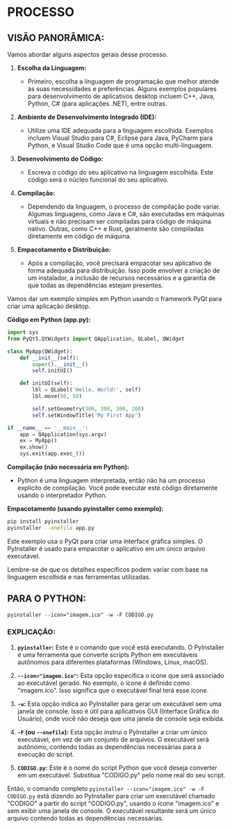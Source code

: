 # PROCESSO
## VISÃO PANORÂMICA:
Vamos abordar alguns aspectos gerais desse processo.

1. **Escolha da Linguagem:**
   - Primeiro, escolha a linguagem de programação que melhor atende às suas necessidades e preferências. Alguns exemplos populares para desenvolvimento de aplicativos desktop incluem C++, Java, Python, C# (para aplicações .NET), entre outras.

2. **Ambiente de Desenvolvimento Integrado (IDE):**
   - Utilize uma IDE adequada para a linguagem escolhida. Exemplos incluem Visual Studio para C#, Eclipse para Java, PyCharm para Python, e Visual Studio Code que é uma opção multi-linguagem.

3. **Desenvolvimento do Código:**
   - Escreva o código do seu aplicativo na linguagem escolhida. Este código será o núcleo funcional do seu aplicativo.

4. **Compilação:**
   - Dependendo da linguagem, o processo de compilação pode variar. Algumas linguagens, como Java e C#, são executadas em máquinas virtuais e não precisam ser compiladas para código de máquina nativo. Outras, como C++ e Rust, geralmente são compiladas diretamente em código de máquina.

5. **Empacotamento e Distribuição:**
   - Após a compilação, você precisará empacotar seu aplicativo de forma adequada para distribuição. Isso pode envolver a criação de um instalador, a inclusão de recursos necessários e a garantia de que todas as dependências estejam presentes.

Vamos dar um exemplo simples em Python usando o framework PyQt para criar uma aplicação desktop.

**Código em Python (app.py):**
```python
import sys
from PyQt5.QtWidgets import QApplication, QLabel, QWidget

class MyApp(QWidget):
    def __init__(self):
        super().__init__()
        self.initUI()

    def initUI(self):
        lbl = QLabel('Hello, World!', self)
        lbl.move(50, 50)

        self.setGeometry(300, 300, 300, 200)
        self.setWindowTitle('My First App')

if __name__ == '__main__':
    app = QApplication(sys.argv)
    ex = MyApp()
    ex.show()
    sys.exit(app.exec_())
```

**Compilação (não necessária em Python):**
   - Python é uma linguagem interpretada, então não há um processo explícito de compilação. Você pode executar este código diretamente usando o interpretador Python.

**Empacotamento (usando pyinstaller como exemplo):**
```bash
pip install pyinstaller
pyinstaller --onefile app.py
```

Este exemplo usa o PyQt para criar uma interface gráfica simples. O PyInstaller é usado para empacotar o aplicativo em um único arquivo executável.

Lembre-se de que os detalhes específicos podem variar com base na linguagem escolhida e nas ferramentas utilizadas.

## PARA O PYTHON:
```shell
pyinstaller --icon="imagem.ico" -w -F CODIGO.py
```

### EXPLICAÇÃO:
1. **`pyinstaller`:** Este é o comando que você está executando. O PyInstaller é uma ferramenta que converte scripts Python em executáveis autônomos para diferentes plataformas (Windows, Linux, macOS).

2. **`--icon="imagem.ico"`:** Esta opção especifica o ícone que será associado ao executável gerado. No exemplo, o ícone é definido como "imagem.ico". Isso significa que o executável final terá esse ícone.

3. **`-w`:** Esta opção indica ao PyInstaller para gerar um executável sem uma janela de console. Isso é útil para aplicativos GUI (Interface Gráfica do Usuário), onde você não deseja que uma janela de console seja exibida.

4. **`-F` (ou `--onefile`):** Esta opção instrui o PyInstaller a criar um único executável, em vez de um conjunto de arquivos. O executável será autônomo, contendo todas as dependências necessárias para a execução do script.

5. **`CODIGO.py`:** Este é o nome do script Python que você deseja converter em um executável. Substitua "CODIGO.py" pelo nome real do seu script.

Então, o comando completo `pyinstaller --icon="imagem.ico" -w -F CODIGO.py` está dizendo ao PyInstaller para criar um executável chamado "CODIGO" a partir do script "CODIGO.py", usando o ícone "imagem.ico" e sem exibir uma janela de console. O executável resultante será um único arquivo contendo todas as dependências necessárias.
